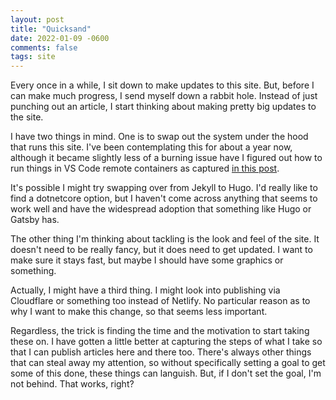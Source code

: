 ```yaml
---
layout: post
title: "Quicksand"
date: 2022-01-09 -0600
comments: false
tags: site
---
```


Every once in a while, I sit down to make updates to this site. But, before I
can make much progress, I send myself down a rabbit hole.  Instead of just
punching out an article, I start thinking about making pretty big updates to
the site.

I have two things in mind.  One is to swap out the system under the hood that
runs this site.  I've been contemplating this for about a year now,
although it became slightly less of a burning issue have I figured out how
to run things in VS Code remote containers as captured [in this post][post].

It's possible I might try swapping over from Jekyll to Hugo.  I'd really like
to find a dotnetcore option, but I haven't come across anything that seems to
work well and have the widespread adoption that something like Hugo or Gatsby
has.

The other thing I'm thinking about tackling is the look and feel of the
site.  It doesn't need to be really fancy, but it does need to get updated. I
want to make sure it stays fast, but maybe I should have some graphics or
something.

Actually, I might have a third thing.  I might look into publishing via
Cloudflare or something too instead of Netlify.  No particular reason as to
why I want to make this change, so that seems less important.

Regardless, the trick is finding the time and the motivation to start
taking these on.  I have gotten a little better at capturing the steps of
what I take so that I can publish articles here and there too.  There's
always other things that can steal away my attention, so without specifically
setting a goal to get some of this done, these things can languish.  But, if
I don't set the goal, I'm not behind.  That works, right?

[post]: /archive/2021/03/29/jekyll-and-vs-code-remote-containers/
